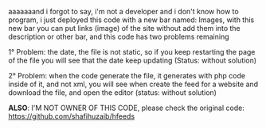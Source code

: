 aaaaaaand i forgot to say, i'm not a developer and i don't know how to program, i just deployed this code with a new bar named: Images, with this new bar you can put links (image) of the site without add them into the description or other bar, and this code has two problems remaining


1° Problem: the date, the file is not static, so if you keep restarting the page of the file you will see that the date keep updating (Status: without solution)

2° Problem: when the code generate the file, it generates with php code inside of it, and not xml, you will see when create the feed for a website and download the file, and open the editor (status: without solution)


**ALSO**: I'M NOT OWNER OF THIS CODE, please check the original code: https://github.com/shafihuzaib/hfeeds
